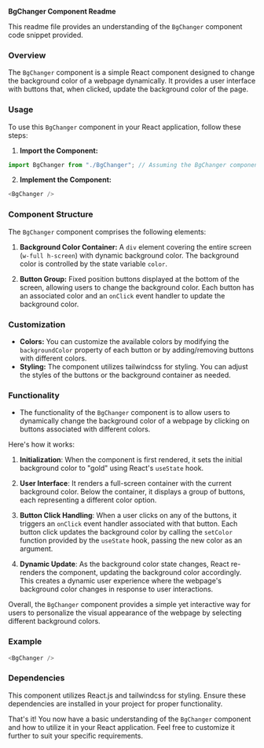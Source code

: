**BgChanger Component Readme**

This readme file provides an understanding of the `BgChanger` component code snippet provided.

### Overview

The `BgChanger` component is a simple React component designed to change the background color of a webpage dynamically. It provides a user interface with buttons that, when clicked, update the background color of the page.

### Usage

To use this `BgChanger` component in your React application, follow these steps:

1. **Import the Component:**

```javascript
import BgChanger from "./BgChanger"; // Assuming the BgChanger component file is located in the same directory
```

2. **Implement the Component:**

```javascript
<BgChanger />
```

### Component Structure

The `BgChanger` component comprises the following elements:

1. **Background Color Container:** A `div` element covering the entire screen (`w-full h-screen`) with dynamic background color. The background color is controlled by the state variable `color`.

2. **Button Group:** Fixed position buttons displayed at the bottom of the screen, allowing users to change the background color. Each button has an associated color and an `onClick` event handler to update the background color.

### Customization

- **Colors:** You can customize the available colors by modifying the `backgroundColor` property of each button or by adding/removing buttons with different colors.
- **Styling:** The component utilizes tailwindcss for styling. You can adjust the styles of the buttons or the background container as needed.

### Functionality

- The functionality of the `BgChanger` component is to allow users to dynamically change the background color of a webpage by clicking on buttons associated with different colors.

Here's how it works:

1. **Initialization**: When the component is first rendered, it sets the initial background color to "gold" using React's `useState` hook.

2. **User Interface**: It renders a full-screen container with the current background color. Below the container, it displays a group of buttons, each representing a different color option.

3. **Button Click Handling**: When a user clicks on any of the buttons, it triggers an `onClick` event handler associated with that button. Each button click updates the background color by calling the `setColor` function provided by the `useState` hook, passing the new color as an argument.

4. **Dynamic Update**: As the background color state changes, React re-renders the component, updating the background color accordingly. This creates a dynamic user experience where the webpage's background color changes in response to user interactions.

Overall, the `BgChanger` component provides a simple yet interactive way for users to personalize the visual appearance of the webpage by selecting different background colors.

### Example

```javascript
<BgChanger />
```

### Dependencies

This component utilizes React.js and tailwindcss for styling. Ensure these dependencies are installed in your project for proper functionality.

That's it! You now have a basic understanding of the `BgChanger` component and how to utilize it in your React application. Feel free to customize it further to suit your specific requirements.

